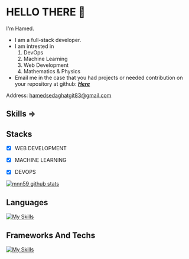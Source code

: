 # HELLO‌ THERE &#128075;

I'm Hamed.
- I am a full-stack developer.
- I am intrested in
    1. DevOps
    2. Machine Learning
    3. Web Development
    4. Mathematics & Physics
- Email me in the case that you had projects or needed contribution on your repository at github: <a href="mailto:hamedsedaghatgit83@gmail.com?subject=PROJECT%20ORDER&body=I%20have%20a%20project%20...">
<strong><i>Here</i></strong></a>

Address: hamedsedaghatgit83@gmail.com

## Skills =>

## Stacks


- [x] WEB DEVELOPMENT 
- [x] MACHINE LEARNING
- [x] DEVOPS


[![mnn59 github stats](https://github-readme-stats.vercel.app/api?username=sigma83l&show_icons=true&include_all_commits=true&theme=tokyonight)](https://github.com/sigma83l)

## Languages

[![My Skills](https://skillicons.dev/icons?i=js,ts,py,cs,cpp,c,html,css)](https://skillicons.dev)

## Frameworks And Techs

[![My Skills](https://skillicons.dev/icons?i=nodejs,express,nest,django,react,nextjs,redux,selenium,tensorflow,prisma,mysql,postgres,mongodb,sqlite,vim,docker,kubernetes,bash,linux,postman,git)](https://skillicons.dev)
